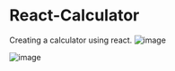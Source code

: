 # React-Calculator
Creating a calculator using react.
![image](https://github.com/ShamRathan/React-Calculator/assets/93587823/cb3680a7-6569-4d5e-b073-b7635218472e)



![image](https://github.com/ShamRathan/React-Calculator/assets/93587823/2ffa5215-1ebf-491b-88fa-1f75c81b7c0c)
